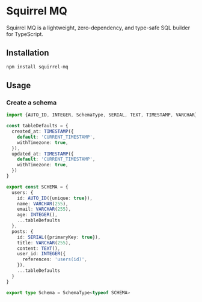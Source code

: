 # Squirrel MQ

Squirrel MQ is a lightweight, zero-dependency, and type-safe SQL builder for TypeScript.

## Installation

```bash
npm install squirrel-mq
```

## Usage

### Create a schema

```ts
import {AUTO_ID, INTEGER, SchemaType, SERIAL, TEXT, TIMESTAMP, VARCHAR} from 'squirrel-mq';

const tableDefaults = {
  created_at: TIMESTAMP({
    default: 'CURRENT_TIMESTAMP',
    withTimezone: true,
  }),
  updated_at: TIMESTAMP({
    default: 'CURRENT_TIMESTAMP',
    withTimezone: true,
  })
}

export const SCHEMA = {
  users: {
    id: AUTO_ID({unique: true}),
    name: VARCHAR(255),
    email: VARCHAR(255),
    age: INTEGER(),
    ...tableDefaults
  },
  posts: {
    id: SERIAL({primaryKey: true}),
    title: VARCHAR(255),
    content: TEXT(),
    user_id: INTEGER({
      references: 'users(id)',
    }),
    ...tableDefaults
  }
}

export type Schema = SchemaType<typeof SCHEMA>

```